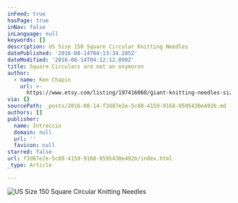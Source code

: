 ```yaml
---
inFeed: true
hasPage: true
inNav: false
inLanguage: null
keywords: []
description: US Size 150 Square Circular Knitting Needles
datePublished: '2016-08-14T04:13:34.285Z'
dateModified: '2016-08-14T04:12:12.090Z'
title: Square Circulars are not an oxymoron
author:
  - name: Ken Chapin
    url: >-
      https://www.etsy.com/listing/197416068/giant-knitting-needles-size-175-square?ref=shop_home_active_3
via: {}
sourcePath: _posts/2016-08-14-f3d87e2e-5c88-4159-9168-8595430e492b.md
authors: []
publisher:
  name: Intreccio
  domain: null
  url: ''
  favicon: null
starred: false
url: f3d87e2e-5c88-4159-9168-8595430e492b/index.html
_type: Article

---
```

![US Size 150 Square Circular Knitting Needles](https://the-grid-user-content.s3-us-west-2.amazonaws.com/9cdbce91-24fd-4755-9d9b-4368a959baa8.jpg)